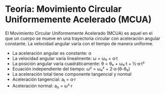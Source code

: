 
# Teoría: Movimiento Circular Uniformemente Acelerado (MCUA)


El Movimiento Circular Uniformemente Acelerado (MCUA) es aquel en el que un cuerpo se mueve en una trayectoria circular con aceleración angular constante. La velocidad angular varía con el tiempo de manera uniforme.
     
- La aceleración angular es constante: α
- La velocidad angular varía linealmente: ω = ω₀ + α·t
- La posición angular varía cuadráticamente: θ = θ₀ + ω₀·t + ½·α·t²
- Ecuación independiente del tiempo: ω² = ω₀² + 2·α·(θ-θ₀)
- La aceleración total tiene componente tangencial y normal
- Aceleración tangencial: a<sub>t</sub> = α·r
- Aceleración normal: a<sub>n</sub> = ω²·r
